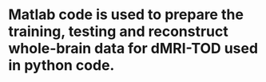 # Matlab code is used to prepare the training, testing and reconstruct whole-brain data for dMRI-TOD used in python code.
